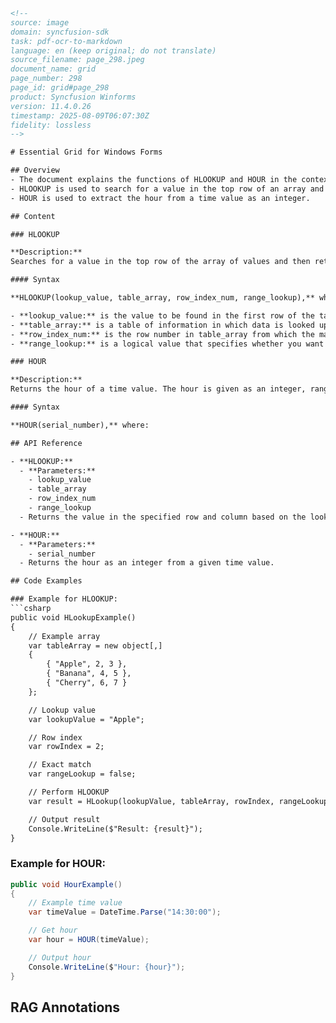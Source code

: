```html
<!-- 
source: image
domain: syncfusion-sdk
task: pdf-ocr-to-markdown
language: en (keep original; do not translate)
source_filename: page_298.jpeg
document_name: grid
page_number: 298
page_id: grid#page_298
product: Syncfusion Winforms
version: 11.4.0.26
timestamp: 2025-08-09T06:07:30Z
fidelity: lossless
-->

# Essential Grid for Windows Forms

## Overview
- The document explains the functions of HLOOKUP and HOUR in the context of grid data manipulation in Windows Forms.
- HLOOKUP is used to search for a value in the top row of an array and return a value in the same column from a specified row.
- HOUR is used to extract the hour from a time value as an integer.

## Content

### HLOOKUP

**Description:**
Searches for a value in the top row of the array of values and then returns a value in the same column from a row you specify in the array. Use HLOOKUP when your comparison values are located in a row across the top of a table of data and you want to look down a specified number of rows. Use VLOOKUP when your comparison values are located in a column to the left of the data you want to find.

#### Syntax

**HLOOKUP(lookup_value, table_array, row_index_num, range_lookup),** where:

- **lookup_value:** is the value to be found in the first row of the table. Lookup_value can be a value, a reference, or a text string.
- **table_array:** is a table of information in which data is looked up. Use a reference to a range or a range name.
- **row_index_num:** is the row number in table_array from which the matching value will be returned. A row_index_num of 1 returns the first row value in table_array, a row_index_num of 2 returns the second row value in table_array, and so on.
- **range_lookup:** is a logical value that specifies whether you want HLOOKUP to find an exact match or an approximate match. If True or omitted, an approximate match is returned. If False, HLOOKUP will find an exact match.

### HOUR

**Description:**
Returns the hour of a time value. The hour is given as an integer, ranging from 0 (12:00 A.M.) to 23 (11:00 P.M.).

#### Syntax

**HOUR(serial_number),** where:

## API Reference

- **HLOOKUP:** 
  - **Parameters:**
    - lookup_value
    - table_array
    - row_index_num
    - range_lookup
  - Returns the value in the specified row and column based on the lookup criteria.

- **HOUR:** 
  - **Parameters:**
    - serial_number
  - Returns the hour as an integer from a given time value.

## Code Examples

### Example for HLOOKUP:
```csharp
public void HLookupExample()
{
    // Example array
    var tableArray = new object[,] 
    {
        { "Apple", 2, 3 },
        { "Banana", 4, 5 },
        { "Cherry", 6, 7 }
    };

    // Lookup value
    var lookupValue = "Apple";

    // Row index
    var rowIndex = 2;

    // Exact match
    var rangeLookup = false;

    // Perform HLOOKUP
    var result = HLookup(lookupValue, tableArray, rowIndex, rangeLookup);

    // Output result
    Console.WriteLine($"Result: {result}");
}
```

### Example for HOUR:
```csharp
public void HourExample()
{
    // Example time value
    var timeValue = DateTime.Parse("14:30:00");

    // Get hour
    var hour = HOUR(timeValue);

    // Output hour
    Console.WriteLine($"Hour: {hour}");
}
```

## RAG Annotations
<!-- tags: [HLOOKUP, HOUR, Windows Forms, grid data, time values, match types] keywords: [HLOOKUP, HOUR, lookup, time, row_index_num, range_lookup] -->
```
